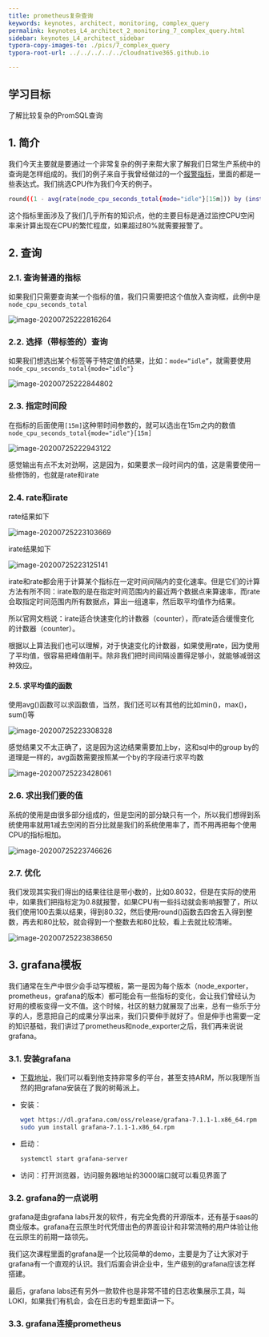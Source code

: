 ```yaml
---
title: prometheus复杂查询
keywords: keynotes, architect, monitoring, complex_query
permalink: keynotes_L4_architect_2_monitoring_7_complex_query.html
sidebar: keynotes_L4_architect_sidebar
typora-copy-images-to: ./pics/7_complex_query
typora-root-url: ../../../../../cloudnative365.github.io

---
```


## 学习目标

了解比较复杂的PromSQL查询

## 1. 简介

我们今天主要就是要通过一个非常复杂的例子来帮大家了解我们日常生产系统中的查询是怎样组成的。我们的例子来自于我曾经做过的一个[报警指标](https://github.com/cloudnative365/PrivatePaaS/blob/master/monitoring/prometheus/prometheus-config-rules.yml)，里面的都是一些表达式。我们挑选CPU作为我们今天的例子。

``` bash
round((1 - avg(rate(node_cpu_seconds_total{mode="idle"}[15m])) by (instance)) * 100) > 80
```

这个指标里面涉及了我们几乎所有的知识点，他的主要目标是通过监控CPU空闲率来计算出现在CPU的繁忙程度，如果超过80%就需要报警了。

## 2. 查询

### 2.1. 查询普通的指标

如果我们只需要查询某一个指标的值，我们只需要把这个值放入查询框，此例中是`node_cpu_seconds_total`

![image-20200725222816264](/pages/keynotes/L4_architect/2_monitoring/pics/7_complex_query/image-20200725222816264.png)

### 2.2. 选择（带标签的）查询

如果我们想选出某个标签等于特定值的结果，比如：`mode=“idle”`，就需要使用`node_cpu_seconds_total{mode="idle"}`

![image-20200725222844802](/pages/keynotes/L4_architect/2_monitoring/pics/7_complex_query/image-20200725222844802.png)

### 2.3. 指定时间段

在指标的后面使用`[15m]`这种带时间参数的，就可以选出在15m之内的数值`node_cpu_seconds_total{mode="idle"}[15m]`

![image-20200725222943122](/pages/keynotes/L4_architect/2_monitoring/pics/7_complex_query/image-20200725222943122.png)

感觉输出有点不太对劲啊，这是因为，如果要求一段时间内的值，这是需要使用一些修饰的，也就是rate和irate

### 2.4. rate和irate

rate结果如下

![image-20200725223103669](/pages/keynotes/L4_architect/2_monitoring/pics/7_complex_query/image-20200725223103669.png)

irate结果如下

![image-20200725223125141](/pages/keynotes/L4_architect/2_monitoring/pics/7_complex_query/image-20200725223125141.png)

irate和rate都会用于计算某个指标在一定时间间隔内的变化速率。但是它们的计算方法有所不同：irate取的是在指定时间范围内的最近两个数据点来算速率，而rate会取指定时间范围内所有数据点，算出一组速率，然后取平均值作为结果。

所以官网文档说：irate适合快速变化的计数器（counter），而rate适合缓慢变化的计数器（counter）。

根据以上算法我们也可以理解，对于快速变化的计数器，如果使用rate，因为使用了平均值，很容易把峰值削平。除非我们把时间间隔设置得足够小，就能够减弱这种效应。

#### 2.5. 求平均值的函数

使用avg()函数可以求函数值，当然，我们还可以有其他的比如min()，max()，sum()等

![image-20200725223308328](/pages/keynotes/L4_architect/2_monitoring/pics/7_complex_query/image-20200725223308328.png)

感觉结果又不太正确了，这是因为这边结果需要加上by，这和sql中的group by的道理是一样的，avg函数需要按照某一个by的字段进行求平均数

![image-20200725223428061](/pages/keynotes/L4_architect/2_monitoring/pics/7_complex_query/image-20200725223428061.png)

### 2.6. 求出我们要的值

系统的使用是由很多部分组成的，但是空闲的部分缺只有一个，所以我们想得到系统使用率就用1减去空闲的百分比就是我们的系统使用率了，而不用再把每个使用CPU的指标相加。

![image-20200725223746626](/pages/keynotes/L4_architect/2_monitoring/pics/7_complex_query/image-20200725223746626.png)

### 2.7. 优化

我们发现其实我们得出的结果往往是带小数的，比如0.8032，但是在实际的使用中，如果我们把指标定为0.8就报警，如果CPU有一些抖动就会影响报警了，所以我们使用100去乘以结果，得到80.32，然后使用round()函数去四舍五入得到整数，再去和80比较，就会得到一个整数去和80比较，看上去就比较清晰。

![image-20200725223838650](/pages/keynotes/L4_architect/2_monitoring/pics/7_complex_query/image-20200725223838650.png)

## 3. grafana模板

我们通常在生产中很少会手动写模板，第一是因为每个版本（node_exporter，prometheus，grafana的版本）都可能会有一些指标的变化，会让我们曾经认为好用的模板变得一文不值。这个时候，社区的魅力就展现了出来，总有一些乐于分享的人，愿意把自己的成果分享出来，我们只要伸手就好了。但是伸手也需要一定的知识基础，我们讲过了prometheus和node_exporter之后，我们再来说说grafana。

### 3.1. 安装grafana

+ [下载地址](https://grafana.com/grafana/download)，我们可以看到他支持非常多的平台，甚至支持ARM，所以我理所当然的把grafana安装在了我的树莓派上。

+ 安装：

  ``` bash
  wget https://dl.grafana.com/oss/release/grafana-7.1.1-1.x86_64.rpm
  sudo yum install grafana-7.1.1-1.x86_64.rpm
  ```

+ 启动：

  ``` bash
  systemctl start grafana-server
  ```

+ 访问：打开浏览器，访问服务器地址的3000端口就可以看见界面了

### 3.2. grafana的一点说明

grafana是由grafana labs开发的软件，有完全免费的开源版本，还有基于saas的商业版本。grafana在云原生时代凭借出色的界面设计和非常流畅的用户体验让他在云原生的前期一路领先。

我们这次课程里面的grafana是一个比较简单的demo，主要是为了让大家对于grafana有一个直观的认识。我们后面会讲企业中，生产级别的grafana应该怎样搭建。

最后，grafana labs还有另外一款软件也是非常不错的日志收集展示工具，叫LOKI，如果我们有机会，会在日志的专题里面讲一下。

### 3.3. grafana连接prometheus